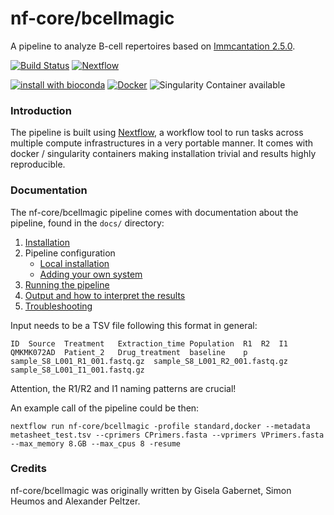 # nf-core/bcellmagic

A pipeline to analyze B-cell repertoires based on [Immcantation 2.5.0](https://immcantation.readthedocs.io/en/version-2.5.0/).

[![Build Status](https://travis-ci.org/nf-core/bcellmagic.svg?branch=master)](https://travis-ci.org/nf-core/bcellmagic)
[![Nextflow](https://img.shields.io/badge/nextflow-%E2%89%A50.32.0-brightgreen.svg)](https://www.nextflow.io/)

[![install with bioconda](https://img.shields.io/badge/install%20with-bioconda-brightgreen.svg)](http://bioconda.github.io/)
[![Docker](https://img.shields.io/docker/automated/nfcore/bcellmagic.svg)](https://hub.docker.com/r/nfcore/bcellmagic)
![Singularity Container available](
https://img.shields.io/badge/singularity-available-7E4C74.svg)

### Introduction
The pipeline is built using [Nextflow](https://www.nextflow.io), a workflow tool to run tasks across multiple compute infrastructures in a very portable manner. It comes with docker / singularity containers making installation trivial and results highly reproducible.


### Documentation
The nf-core/bcellmagic pipeline comes with documentation about the pipeline, found in the `docs/` directory:

1. [Installation](docs/installation.md)
2. Pipeline configuration
    * [Local installation](docs/configuration/local.md)
    * [Adding your own system](docs/configuration/adding_your_own.md)
3. [Running the pipeline](docs/usage.md)
4. [Output and how to interpret the results](docs/output.md)
5. [Troubleshooting](docs/troubleshooting.md)

Input needs to be a TSV file following this format in general:

```
ID	Source	Treatment	Extraction_time	Population	R1	R2	I1
QMKMK072AD	Patient_2	Drug_treatment	baseline	p	sample_S8_L001_R1_001.fastq.gz	sample_S8_L001_R2_001.fastq.gz	sample_S8_L001_I1_001.fastq.gz
```
Attention, the R1/R2 and I1 naming patterns are crucial!

An example call of the pipeline could be then:

```
nextflow run nf-core/bcellmagic -profile standard,docker --metadata metasheet_test.tsv --cprimers CPrimers.fasta --vprimers VPrimers.fasta --max_memory 8.GB --max_cpus 8 -resume 
```

### Credits
nf-core/bcellmagic was originally written by Gisela Gabernet, Simon Heumos and Alexander Peltzer.
